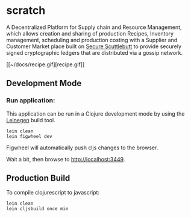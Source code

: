 # scratch

A Decentralized Platform for Supply chain and Resource Management, which allows creation and sharing of production Recipes, Inventory management, scheduling and production costing with a Supplier and Customer Market place  built on [Secure Scuttlebutt](https://securescuttlebutt.nz) to provide securely signed cryptographic ledgers that are distributed via a gossip network.

[[~/docs/recipe.gif][recipe.gif]]

## Development Mode

### Run application:

This application can be run in a Clojure development mode by using the [Leinegen](https://leiningen.org) build tool.

```
lein clean
lein figwheel dev
```

Figwheel will automatically push cljs changes to the browser.

Wait a bit, then browse to [http://localhost:3449](http://localhost:3449).

## Production Build

To compile clojurescript to javascript:

```
lein clean
lein cljsbuild once min
```
